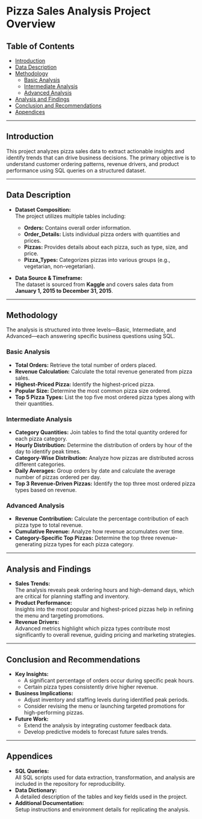 # Pizza Sales Analysis Project Overview

## Table of Contents
- [Introduction](#introduction)
- [Data Description](#data-description)
- [Methodology](#methodology)
  - [Basic Analysis](#basic-analysis)
  - [Intermediate Analysis](#intermediate-analysis)
  - [Advanced Analysis](#advanced-analysis)
- [Analysis and Findings](#analysis-and-findings)
- [Conclusion and Recommendations](#conclusion-and-recommendations)
- [Appendices](#appendices)

---

## Introduction
This project analyzes pizza sales data to extract actionable insights and identify trends that can drive business decisions. The primary objective is to understand customer ordering patterns, revenue drivers, and product performance using SQL queries on a structured dataset.

---

## Data Description
- **Dataset Composition:**  
  The project utilizes multiple tables including:
  - **Orders:** Contains overall order information.
  - **Order_Details:** Lists individual pizza orders with quantities and prices.
  - **Pizzas:** Provides details about each pizza, such as type, size, and price.
  - **Pizza_Types:** Categorizes pizzas into various groups (e.g., vegetarian, non-vegetarian).

- **Data Source & Timeframe:**  
  The dataset is sourced from **Kaggle** and covers sales data from **January 1, 2015 to December 31, 2015**.

---

## Methodology
The analysis is structured into three levels—Basic, Intermediate, and Advanced—each answering specific business questions using SQL.

### Basic Analysis
- **Total Orders:** Retrieve the total number of orders placed.
- **Revenue Calculation:** Calculate the total revenue generated from pizza sales.
- **Highest-Priced Pizza:** Identify the highest-priced pizza.
- **Popular Size:** Determine the most common pizza size ordered.
- **Top 5 Pizza Types:** List the top five most ordered pizza types along with their quantities.

### Intermediate Analysis
- **Category Quantities:** Join tables to find the total quantity ordered for each pizza category.
- **Hourly Distribution:** Determine the distribution of orders by hour of the day to identify peak times.
- **Category-Wise Distribution:** Analyze how pizzas are distributed across different categories.
- **Daily Averages:** Group orders by date and calculate the average number of pizzas ordered per day.
- **Top 3 Revenue-Driven Pizzas:** Identify the top three most ordered pizza types based on revenue.

### Advanced Analysis
- **Revenue Contribution:** Calculate the percentage contribution of each pizza type to total revenue.
- **Cumulative Revenue:** Analyze how revenue accumulates over time.
- **Category-Specific Top Pizzas:** Determine the top three revenue-generating pizza types for each pizza category.

---

## Analysis and Findings
- **Sales Trends:**  
  The analysis reveals peak ordering hours and high-demand days, which are critical for planning staffing and inventory.
- **Product Performance:**  
  Insights into the most popular and highest-priced pizzas help in refining the menu and targeting promotions.
- **Revenue Drivers:**  
  Advanced metrics highlight which pizza types contribute most significantly to overall revenue, guiding pricing and marketing strategies.

---

## Conclusion and Recommendations
- **Key Insights:**  
  - A significant percentage of orders occur during specific peak hours.
  - Certain pizza types consistently drive higher revenue.
- **Business Implications:**  
  - Adjust inventory and staffing levels during identified peak periods.
  - Consider revising the menu or launching targeted promotions for high-performing pizzas.
- **Future Work:**  
  - Extend the analysis by integrating customer feedback data.
  - Develop predictive models to forecast future sales trends.

---

## Appendices
- **SQL Queries:**  
  All SQL scripts used for data extraction, transformation, and analysis are included in the repository for reproducibility.
- **Data Dictionary:**  
  A detailed description of the tables and key fields used in the project.
- **Additional Documentation:**  
  Setup instructions and environment details for replicating the analysis.

